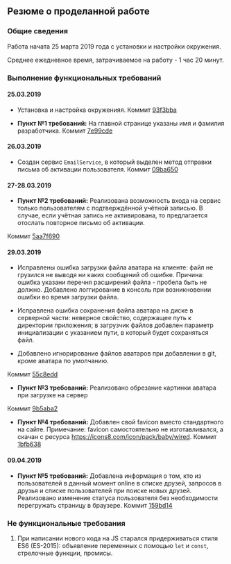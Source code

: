 ## Резюме о проделанной работе

### Общие сведения

Работа начата 25 марта 2019 года с установки и настройки окружения.

Среднее ежедневное время, затрачиваемое на работу - 1 час 20 минут.


### Выполнение функциональных требований

#### 25.03.2019

* Установка и настройка окруженияя. Коммит [93f3bba](https://github.com/mihnayan/cloudmaps_test/commit/93f3bbaea9add26de2df105ccf7109a7cf75ac89)

* **Пункт №1 требований:** На главной странице указаны имя и фамилия разработчика. Коммит [7e99cde](https://github.com/mihnayan/cloudmaps_test/commit/7e99cde45f26b658fd58a1a2a77d1ba0519a61da)

#### 26.03.2019

* Создан сервис `EmailService`, в который выделен метод отправки письма об активации пользователя. Коммит [09ba650](https://github.com/mihnayan/cloudmaps_test/commit/09ba650e8bc13e170e238406d6d17446857758a5)

#### 27-28.03.2019

* **Пункт №2 требований:** Реализована возможность входа на сервис только пользователям с подтверждённой учётной записью. В случае, если учётная запись не активирована, то предлагается отослать повторное письмо об активации.

Коммит [5aa7f690](https://github.com/mihnayan/cloudmaps_test/commit/5aa7f690e24cb9f6bac1fb5b39db3b8c7c8e5312)

#### 29.03.2019

* Исправлены ошибка загрузки файла аватара на клиенте: файл не грузился не выводя ни каких сообщений об ошибке. Причина: ошибка указани перечня расширений файла - пробела быть не должно. Добавлено логгирование в консоль при возникновении ошибки во время загрузки файла.

* Исправлена ошибка сохранения файла аватара на диске в серверной части: неверное свойство, содержащее путь к директории приложения; в загрузчик файлов добавлен параметр инициализации с указанием пути, в который будет сохраняться файл.

* Добавлено игнорирование файлов аватаров при добавлении в git, кроме аватара по умолчанию.

Коммит [55c8edd](https://github.com/mihnayan/cloudmaps_test/commit/55c8eddc42dbaf05db08db0a8e84266033eb13f6)

* **Пункт №3 требований:** Реализовано обрезание картинки аватара при загрузке на сервер

Коммит [9b5aba2](https://github.com/mihnayan/cloudmaps_test/commit/9b5aba270ec55f03363d448d46069e0567d6a0d3)

* **Пункт №4 требований:** Добавлен свой favicon вместо стандартного на сайте. Примечание: favicon самостоятельно не изготавливался, а скачан с ресурса https://icons8.com/icon/pack/baby/wired. Коммит [1bfb638](https://github.com/mihnayan/cloudmaps_test/commit/1bfb638983c826dba3919832bdd592947aedae8d)


#### 09.04.2019

* **Пункт №5 требований:** Добавлена информация о том, кто из пользователей в данный момент online в списке друзей, запросов в друзья и списке пользователей при поиске новых друзей. Реализовано изменение статуса пользователя без необходимости перегружать страницу в браузере. Коммит [159bd14](https://github.com/mihnayan/cloudmaps_test/commit/159bd143f494f5d047f8ca87357b55cd3721fa82)


### Не функциональные требования

1. При написании нового кода на JS старался придерживаться стиля ES6 (ES-2015): объявление переменных с помощью `let` и `const`, стрелочные функции, промисы.
